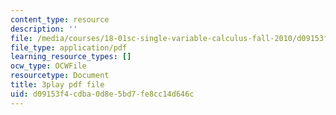 ```yaml
---
content_type: resource
description: ''
file: /media/courses/18-01sc-single-variable-calculus-fall-2010/d09153f4cdba0d8e5bd7fe8cc14d646c_fK6cu99OSEU.pdf
file_type: application/pdf
learning_resource_types: []
ocw_type: OCWFile
resourcetype: Document
title: 3play pdf file
uid: d09153f4-cdba-0d8e-5bd7-fe8cc14d646c
---
```

